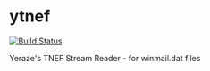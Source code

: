 ytnef
=====
[![Build Status](https://travis-ci.org/Yeraze/ytnef.svg?branch=master)](https://travis-ci.org/Yeraze/ytnef)

Yeraze's TNEF Stream Reader - for winmail.dat files
